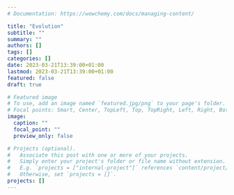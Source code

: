 ```yaml
---
# Documentation: https://wowchemy.com/docs/managing-content/

title: "Evolution"
subtitle: ""
summary: ""
authors: []
tags: []
categories: []
date: 2023-03-21T13:39:00+01:00
lastmod: 2023-03-21T13:39:00+01:00
featured: false
draft: true

# Featured image
# To use, add an image named `featured.jpg/png` to your page's folder.
# Focal points: Smart, Center, TopLeft, Top, TopRight, Left, Right, BottomLeft, Bottom, BottomRight.
image:
  caption: ""
  focal_point: ""
  preview_only: false

# Projects (optional).
#   Associate this post with one or more of your projects.
#   Simply enter your project's folder or file name without extension.
#   E.g. `projects = ["internal-project"]` references `content/project/deep-learning/index.md`.
#   Otherwise, set `projects = []`.
projects: []
---
```

